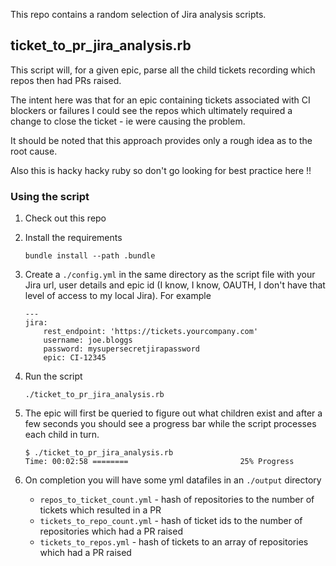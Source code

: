 This repo contains a random selection of Jira analysis scripts.

## ticket_to_pr_jira_analysis.rb
This script will, for a given epic, parse all the child tickets recording which repos then had PRs raised.

The intent here was that for an epic containing tickets associated with CI blockers or failures I could see the repos which ultimately required a change to close the ticket - ie were causing the problem.

It should be noted that this approach provides only a rough idea as to the root cause.

Also this is hacky hacky ruby so don't go looking for best practice here !!

### Using the script
1. Check out this repo

2. Install the requirements
    ```
    bundle install --path .bundle
    ```

3. Create a `./config.yml` in the same directory as the script file with your Jira url, user details and epic id (I know, I know, OAUTH, I don't have that level of access to my local Jira). For example
    ```
    ---
    jira:
        rest_endpoint: 'https://tickets.yourcompany.com'
        username: joe.bloggs
        password: mysupersecretjirapassword
        epic: CI-12345
    ```

4. Run the script
    ```
    ./ticket_to_pr_jira_analysis.rb
    ```

5. The epic will first be queried to figure out what children exist and after a few seconds you should see a progress bar while the script processes each child in turn.
    ```
    $ ./ticket_to_pr_jira_analysis.rb
    Time: 00:02:58 ========                         25% Progress
    ```

6. On completion you will have some yml datafiles in an `./output` directory
    - `repos_to_ticket_count.yml` - hash of repositories to the number of tickets which resulted in a PR
    - `tickets_to_repo_count.yml` - hash of ticket ids to the number of repositories which had a PR raised
    - `tickets_to_repos.yml` - hash of tickets to an array of repositories which had a PR raised

